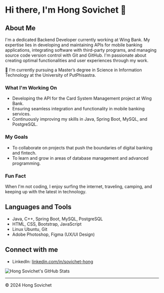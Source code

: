 # Hi there, I'm Hong Sovichet 👋

## About Me

I'm a dedicated Backend Developer currently working at Wing Bank. My expertise lies in developing and maintaining APIs for mobile banking applications, integrating software with third-party programs, and managing source code version control with Git and GitHub. I'm passionate about creating optimal functionalities and user experiences through my work.

🌱 I'm currently pursuing a Master’s degree in Science in Information Technology at the University of PutPhisastra.

### What I'm Working On

- Developing the API for the Card System Management project at Wing Bank.
- Ensuring seamless integration and functionality in mobile banking services.
- Continuously improving my skills in Java, Spring Boot, MySQL, and PostgreSQL.

### My Goals

- To collaborate on projects that push the boundaries of digital banking and fintech.
- To learn and grow in areas of database management and advanced programming.

### Fun Fact

When I'm not coding, I enjoy surfing the internet, traveling, camping, and keeping up with the latest in technology.

## Languages and Tools

- Java, C++, Spring Boot, MySQL, PostgreSQL
- HTML, CSS, Bootstrap, JavaScript
- Linux Ubuntu, Git
- Adobe Photoshop, Figma (UX/UI Design)

## Connect with me

- LinkedIn: [linkedin.com/in/sovichet-hong](https://www.linkedin.com/in/sovichet-hong/)

![Hong Sovichet's GitHub Stats](https://github-readme-stats.vercel.app/api?username=[YourGitHubUsername]&show_icons=true)

---

© 2024 Hong Sovichet
